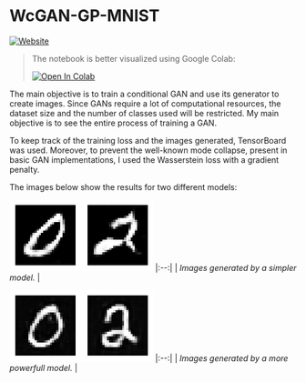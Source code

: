 # WcGAN-GP-MNIST

[![Website](https://img.shields.io/badge/Site%20Pessoal-RGivisiez-red?style=flat&for-the-badge&logo=github)][mysite]

> The notebook is better visualized using Google Colab:
> 
>  <a href="https://colab.research.google.com/github/RGivisiez/WcGAN-GP-MNIST/blob/main/WcGAN_GP_(MNIST).ipynb" target="_parent"><img src="https://colab.research.google.com/assets/colab-badge.svg" alt="Open In Colab"/></a>

The main objective is to train a conditional GAN and use its generator to create images. Since GANs require a lot of computational resources, the dataset size and the number of classes used will be restricted. My main objective is to see the entire process of training a GAN.

To keep track of the training loss and the images generated, TensorBoard was used. Moreover, to prevent the well-known mode collapse, present in basic GAN implementations, I used the Wasserstein loss with a gradient penalty.

The images below show the results for two different models:

![0-2-model-1](img/model1.png)
|:--:| 
| *Images generated by a simpler model.* |

![0-2-model-2](img/model2.png)
|:--:| 
| *Images generated by a more powerfull model.* |

[mysite]: https://rgivisiez.github.io/
